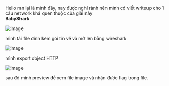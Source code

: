 
Hello mn lại là mình đây, nay được nghỉ rảnh nên mình có viết writeup cho 1 câu network khá quen thuộc của giải này  
**BabyShark**
 
![image](https://user-images.githubusercontent.com/85442500/211454712-4f301367-18bb-4946-90ad-3ae56fec65fc.png)

mình tải file đính kèm gói tin về và mở lên bằng wireshark  

![image](https://user-images.githubusercontent.com/85442500/211455243-44126a55-cac3-4e16-93d5-73a67bbd9349.png)

mình export object HTTP 

![image](https://user-images.githubusercontent.com/85442500/211455379-d33c9020-cba0-47ee-9c8a-9dadde5cc63c.png)

sau đó mình preview để xem file image và nhận được flag trong file.


